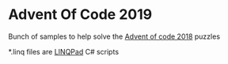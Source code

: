 # Advent Of Code 2019

Bunch of samples to help solve the [Advent of code 2018](https://adventofcode.com/2019) puzzles

*.linq files are [LINQPad](https://www.linqpad.net/) C# scripts
